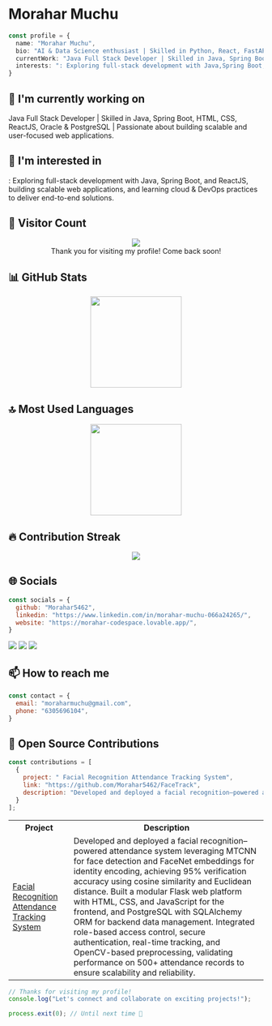 # Morahar Muchu

```typescript
const profile = {
  name: "Morahar Muchu",
  bio: "AI & Data Science enthusiast | Skilled in Python, React, FastAPI, TensorFlow, LangChain & RAG | Passionate about building scalable AI-powered solutions.",
  currentWork: "Java Full Stack Developer | Skilled in Java, Spring Boot, HTML, CSS, ReactJS, Oracle & PostgreSQL | Passionate about building scalable and user-focused web applications.",
  interests: ": Exploring full-stack development with Java,Spring Boot,and ReactJS,building scalable web applications,and learning cloud & DevOps practices to deliver end-to-end solutions.",
}
```

## 🔭 I'm currently working on

Java Full Stack Developer | Skilled in Java, Spring Boot, HTML, CSS, ReactJS, Oracle & PostgreSQL | Passionate about building scalable and user-focused web applications.

## 👀 I'm interested in

: Exploring full-stack development with Java, Spring Boot, and ReactJS, building scalable web applications, and learning cloud & DevOps practices to deliver end-to-end solutions.

## 👀 Visitor Count

<!-- ⚠️ Important: Replace 'Morahar5462' with your actual GitHub username in the URL below -->
<p align="center">
  <img src="https://profile-counter.glitch.me/Morahar5462/count.svg" />
  <br>Thank you for visiting my profile! Come back soon!
</p>

## 📊 GitHub Stats

<!-- ⚠️ Important: Replace 'Morahar5462' with your actual GitHub username in the URL below -->
<div align="center">
  <img height="180em" src="https://github-readme-stats.vercel.app/api?username=Morahar5462&show_icons=true&theme=dark&include_all_commits=true&count_private=true"/>
</div>

## 🔝 Most Used Languages

<!-- ⚠️ Important: Replace 'Morahar5462' with your actual GitHub username in the URL below -->
<div align="center">
  <img height="180em" src="https://github-readme-stats.vercel.app/api/top-langs/?username=Morahar5462&layout=compact&langs_count=10&theme=dark"/>
</div>

## 🔥 Contribution Streak

<!-- ⚠️ Important: Replace 'Morahar5462' with your actual GitHub username in the URL below -->
<div align="center">
  <img src="https://github-readme-streak-stats.herokuapp.com/?user=Morahar5462&theme=dark&hide_border=false" />
</div>

## 🌐 Socials

```javascript
const socials = {
  github: "Morahar5462",
  linkedin: "https://www.linkedin.com/in/morahar-muchu-066a24265/",
  website: "https://morahar-codespace.lovable.app/",
}
```

<div>
<a href="https://github.com/Morahar5462"><img src="https://img.shields.io/badge/github-%23000000.svg?style=for-the-badge&logo=github&logoColor=white" /></a> <a href="https://www.linkedin.com/in/morahar-muchu-066a24265/"><img src="https://img.shields.io/badge/linkedin-%23000000.svg?style=for-the-badge&logo=linkedin&logoColor=white" /></a> <a href="https://morahar-codespace.lovable.app/"><img src="https://img.shields.io/badge/website-%23000000.svg?style=for-the-badge&logo=website&logoColor=white" /></a> 
</div>

## 📫 How to reach me

```javascript
const contact = {
  email: "moraharmuchu@gmail.com",
  phone: "6305696104",
}
```

## 🚀 Open Source Contributions

```javascript
const contributions = [
  {
    project: " Facial Recognition Attendance Tracking System",
    link: "https://github.com/Morahar5462/FaceTrack",
    description: "Developed and deployed a facial recognition–powered attendance system leveraging MTCNN for face detection and FaceNet embeddings for identity encoding, achieving 95% verification accuracy using cosine similarity and Euclidean distance. Built a modular Flask web platform with HTML, CSS, and JavaScript for the frontend, and PostgreSQL with SQLAlchemy ORM for backend data management. Integrated role-based access control, secure authentication, real-time tracking, and OpenCV-based preprocessing, validating performance on 500+ attendance records to ensure scalability and reliability."
  }
];
```

<table>
  <tr>
    <th>Project</th>
    <th>Description</th>
  </tr>
  <tr>
    <td><a href="https://github.com/Morahar5462/FaceTrack"> Facial Recognition Attendance Tracking System</a></td>
    <td>Developed and deployed a facial recognition–powered attendance system leveraging MTCNN for face detection and FaceNet embeddings for identity encoding, achieving 95% verification accuracy using cosine similarity and Euclidean distance. Built a modular Flask web platform with HTML, CSS, and JavaScript for the frontend, and PostgreSQL with SQLAlchemy ORM for backend data management. Integrated role-based access control, secure authentication, real-time tracking, and OpenCV-based preprocessing, validating performance on 500+ attendance records to ensure scalability and reliability.</td>
  </tr>
</table>

```typescript
// Thanks for visiting my profile!
console.log("Let's connect and collaborate on exciting projects!");

process.exit(0); // Until next time 👋
```

